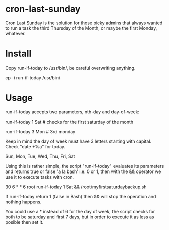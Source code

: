 cron-last-sunday
================

Cron Last Sunday is the solution for those picky admins that always wanted to run a task the third Thursday of the Month, or maybe the first Monday, whatever.


Install
=======

Copy run-if-today to /usr/bin/, be careful overwriting anything.

cp -i run-if-today /usr/bin/


Usage
=====

run-if-today accepts two parameters, nth-day and day-of-week:


run-if-today 1 Sat # checks for the first saturday of the month

run-if-today 3 Mon # 3rd monday


Keep in mind the day of week must have 3 letters starting with capital. Check "date +%a" for today.

Sun, Mon, Tue, Wed, Thu, Fri, Sat



Using this is rather simple, the script "run-if-today" evaluates its parameters and returns true or false 'a la bash' i.e. 0 or 1, then with the && operator we use it to execute tasks with cron.

30 6 * * 6 root run-if-today 1 Sat && /root/myfirstsaturdaybackup.sh


If run-if-today return 1 (false in Bash) then && will stop the operation and nothing happens.

You could use a * instead of 6 for the day of week, the script checks for both to be saturday and first 7 days, but in order to execute it as less as posible then set it.
